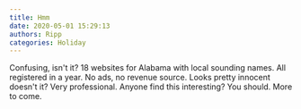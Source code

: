 ```yaml
---
title: Hmm
date: 2020-05-01 15:29:13
authors: Ripp
categories: Holiday
---
```


 Confusing, isn't it?  18 websites for Alabama with local sounding names.  All registered in a year.  No ads, no revenue source. Looks pretty innocent doesn't it?  Very professional. Anyone find this interesting? You should.  More to come.